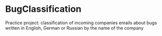 # BugClassification
Practice project: classification of incoming companies emails about bugs written in English, German or Russian by the name of the company
